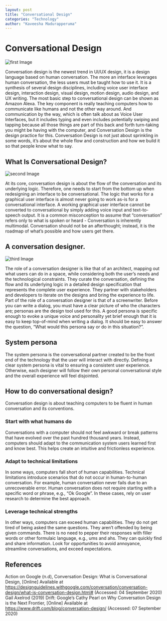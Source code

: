 ```yaml
---
layout: post
title: "Conversational Design"
categories: "Technology"
author: "Kaveesha Madurapperuma"
---
```


# Conversational Design

![first Image](https://github.com/aviorsys/aviorsys.github.io/raw/master/images/convertional1.png)

Conversation design is the newest trend in UI/UX design, it is a design language based on human conversation. The more an interface leverages human conversation, the less users must be taught how to use it. It is a synthesis of several design disciplines, including voice user interface design, interaction design, visual design, motion design, audio design, and UX writing. The most basic step to conversational design can be shown as Amazon Alexa.
The key component is really teaching computers how to communicate like humans and not the other way around. And communication by the way, which is often talk about as Voice User Interfaces, but it includes typing and even includes potentially swiping and tapping because all those things are part of this back and forth turn-taking you might be having with the computer, and Conversation Design is the design practice for this.
Conversation Design is not just about sprinkling in some words, it’s about the whole flow and construction and how we build it so that people know what to say.


## What Is Conversational Design?

![second Image](https://github.com/aviorsys/aviorsys.github.io/raw/master/images/convertional2.jpg)

At its core, conversation design is about the flow of the conversation and its underlying logic. Therefore, one needs to start from the bottom up when redesigning an interface to be conversational. The logic that works for a graphical user interface is almost never going to work as-is for a conversational interface.
A working graphical user interface cannot be converted to conversational by simply adding voice input and text-to-speech output. It is a common misconception to assume that “conversation” refers only to what is spoken or heard - Conversation is inherently multimodal.
Conversation should not be an afterthought; instead, it is the roadmap of what’s possible and how users get there.


## A conversation designer.

![third Image](https://github.com/aviorsys/aviorsys.github.io/raw/master/images/convertional3.jpg)

The role of a conversation designer is like that of an architect, mapping out what users can do in a space, while considering both the user’s needs and the technological constraints. They curate the conversation, defining the flow and its underlying logic in a detailed design specification that represents the complete user experience. They partner with stakeholders and developers to iterate on the designs and bring the experience to life.
Part of the role of a conversation designer is that of a screenwriter. Before you can write a dialog, you must have a clear picture of who the characters are; personas are the design tool used for this. A good persona is specific enough to evoke a unique voice and personality yet brief enough that it is easy to keep top-of-mind when writing a dialog. It should be easy to answer the question, “What would this persona say or do in this situation?”.


## System persona

The system persona is the conversational partner created to be the front end of the technology that the user will interact with directly. Defining a clear system persona is vital to ensuring a consistent user experience. Otherwise, each designer will follow their own personal conversational style and the overall experience will feel disjointed.

## How to do conversational design?

Conversation design is about teaching computers to be fluent in human conversation and its conventions.

### Start with what humans do

Conversations with a computer should not feel awkward or break patterns that have evolved over the past hundred thousand years. Instead, computers should adapt to the communication system users learned first and know best. This helps create an intuitive and frictionless experience.

### Adapt to technical limitations

In some ways, computers fall short of human capabilities. Technical limitations introduce scenarios that do not occur in human-to-human conversation. For example, human conversation never fails due to an unrecoverable error. Human conversation does not require starting with a specific word or phrase, e.g., “Ok Google”. In these cases, rely on user research to determine the best approach.

### Leverage technical strengths

In other ways, computers can exceed human capabilities. They do not get tired of being asked the same questions. They aren’t offended by being given commands. There is no need to pepper their responses with filler words or other formulaic language, e.g., ums and ahs. They can quickly find and share information. Look for opportunities to avoid annoyance, streamline conversations, and exceed expectations.




## References

Action on Google (n.d), Conversation Design: What is Conversational Design, [Online] Available at https://designguidelines.withgoogle.com/conversation/conversation-design/what-is-conversation-design.html# (Accessed: 04 September 2020)
Gail Axelrod (2019) Drift: Google’s Cathy Pearl on Why Conversation Design is the Next Frontier, [Online] Available at https://www.drift.com/blog/conversation-design/  (Accessed: 07 September 2020)